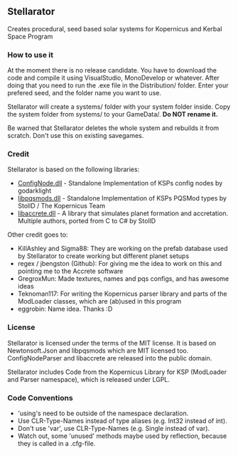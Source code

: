 ## Stellarator
Creates procedural, seed based solar systems for Kopernicus and Kerbal Space Program

### How to use it
At the moment there is no release candidate. You have to download the code and compile it using VisualStudio, MonoDevelop or whatever.
After doing that you need to run the .exe file in the Distribution/ folder. Enter your prefered seed, and the folder name you want to use.

Stellarator will create a systems/ folder with your system folder inside. Copy the system folder from systems/ to your GameData/. **Do NOT rename it.**

Be warned that Stellarator deletes the whole system and rebuilds it from scratch. Don't use this on existing savegames.

### Credit
Stellarator is based on the following libraries:
* [ConfigNode.dll](https://github.com/godarklight/ConfigNodeParser) - Standalone Implementation of KSPs config nodes by godarklight
* [libpqsmods.dll](https://github.com/Kopernicus/pqsmods-standalone) - Standalone Implementation of KSPs PQSMod types by StollD / The Kopernicus Team
* [libaccrete.dll](https://github.com/StollD/Accrete) - A library that simulates planet formation and accretation. Multiple authors, ported from C to C# by StollD

Other credit goes to:
* KillAshley and Sigma88: They are working on the prefab database used by Stellarator to create working but different planet setups
* regex / jbengston (Github): For giving me the idea to work on this and pointing me to the Accrete software
* GregroxMun: Made textures, names and pqs configs, and has awesome ideas
* Teknoman117: For writing the Kopernicus parser library and parts of the ModLoader classes, which are (ab)used in this program
* eggrobin: Name idea. Thanks :D

### License
Stellarator is licensed under the terms of the MIT license. It is based on Newtonsoft.Json and libpqsmods which are MIT licensed too.
ConfigNodeParser and libaccrete are released into the public domain.

Stellarator includes Code from the Kopernicus Library for KSP (ModLoader and Parser namespace), which is released under LGPL.

### Code Conventions

* 'using's need to be outside of the namespace declaration.
* Use CLR-Type-Names instead of type aliases (e.g. Int32 instead of int).
* Don't use 'var', use CLR-Type-Names (e.g. Single instead of var).
* Watch out, some 'unused' methods maybe used by reflection, because they is called in a .cfg-file.